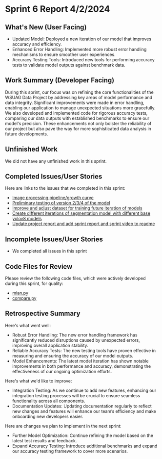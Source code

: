 # Sprint 6 Report 4/2/2024

## What's New (User Facing)
 * Updated Model: Deployed a new iteration of our model that improves accuracy and efficiency.
 * Enhanced Error Handling: Implemented more robust error handling mechanisms to ensure smoother user experiences.
 * Accuracy Testing Tools: Introduced new tools for performing accuracy tests to validate model outputs against benchmark data.


## Work Summary (Developer Facing)
During this sprint, our focus was on refining the core functionalities of the WSUAG Data Project by addressing key areas of model performance and data integrity. Significant improvements were made in error handling, enabling our application to manage unexpected situations more gracefully. We also developed and implemented code for rigorous accuracy tests, comparing our data outputs with established benchmarks to ensure our model's precision. These enhancements not only bolster the reliability of our project but also pave the way for more sophisticated data analysis in future developments.

## Unfinished Work
We did not have any unfinished work in this sprint.



## Completed Issues/User Stories
Here are links to the issues that we completed in this sprint:
* [Image processing pipeline/growth curve](https://github.com/WSUCptSCapstone-F23-S24/wsuag-arduinoapp/issues/44)
* [Preliminary testing of version 2/3/4 of the model](https://github.com/WSUCptSCapstone-F23-S24/wsuag-arduinoapp/issues/45)
* [Improve and adjust dataset for training future iteration of models](https://github.com/WSUCptSCapstone-F23-S24/wsuag-arduinoapp/issues/46)
* [Create different iterations of segmentation model with different base yolov8 models](https://github.com/WSUCptSCapstone-F23-S24/wsuag-arduinoapp/issues/48)
* [Update project report and add sprint report and sprint video to readme](https://github.com/WSUCptSCapstone-F23-S24/wsuag-arduinoapp/issues/47)

 ## Incomplete Issues/User Stories
* We completed all issues in this sprint


## Code Files for Review
Please review the following code files, which were actively developed during this sprint, for quality:
   * [mian.py](https://github.com/WSUCptSCapstone-F23-S24/wsuag-arduinoapp/blob/sprint4.2/src/main.py)
   * [compare.py](https://github.com/WSUCptSCapstone-F23-S24/wsuag-arduinoapp/blob/sprint4.2/src/compare.py)

 

## Retrospective Summary
Here's what went well:
   * Robust Error Handling: The new error handling framework has significantly reduced disruptions caused by unexpected errors, improving overall application stability.
   * Reliable Accuracy Tests: The new testing tools have proven effective in measuring and ensuring the accuracy of our model outputs.
   * Model Enhancements: The latest model iteration has shown notable improvements in both performance and accuracy, demonstrating the effectiveness of our ongoing optimization efforts.
 
Here's what we'd like to improve:
   * Integration Testing: As we continue to add new features, enhancing our integration testing processes will be crucial to ensure seamless functionality across all components.
   * Documentation Updates: Updating documentation regularly to reflect new changes and features will enhance our team’s efficiency and make onboarding new developers easier.
  
Here are changes we plan to implement in the next sprint:
   * Further Model Optimization: Continue refining the model based on the latest test results and feedback.
   * Expand Accuracy Testing: Introduce additional benchmarks and expand our accuracy testing framework to cover more scenarios.

